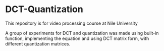 
# DCT-Quantization 
This repository is for video processing course at Nile University 

A group of experiments for DCT and quantization was made using built-in function, implementing the equation and using DCT matrix form, with different quantization matrices.



